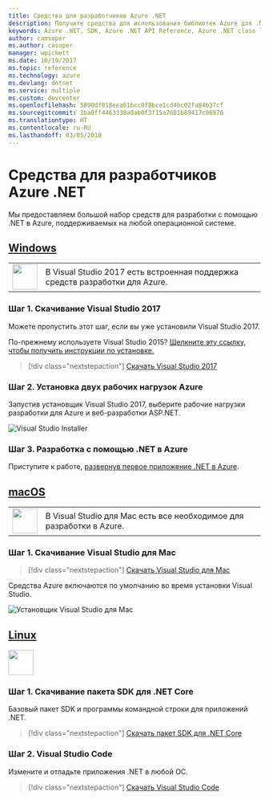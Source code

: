 ```yaml
---
title: Средства для разработчиков Azure .NET
description: Получите средства для использования библиотек Azure для .NET в среде Windows, Mac или Linux.
keywords: Azure .NET, SDK, Azure .NET API Reference, Azure .NET class library
author: camsoper
ms.author: casoper
manager: wpickett
ms.date: 10/19/2017
ms.topic: reference
ms.technology: azure
ms.devlang: dotnet
ms.service: multiple
ms.custom: devcenter
ms.openlocfilehash: 5890df018eea61bcc0f8bce1cd4bc02fa84b37cf
ms.sourcegitcommit: 3ba0ff4463338a0ab0f3f15a7601b89417c06970
ms.translationtype: HT
ms.contentlocale: ru-RU
ms.lasthandoff: 03/05/2018
---
```

# <a name="tools-for-net-azure-developers"></a>Средства для разработчиков Azure .NET

Мы предоставляем большой набор средств для разработки с помощью .NET в Azure, поддерживаемых на любой операционной системе.

## <a name="windowstabwindows"></a>[Windows](#tab/windows)

<table>
  <tr>
    <td width="50">
        <img src="https://docs.microsoft.com/en-us/media/logos/logo_vs-ide.svg" width="50" height="50"></img>
    </td>
    <td>
В Visual Studio 2017 есть встроенная поддержка средств разработки для Azure.
    </td>
  </tr>
</table>

### <a name="step-1-download-visual-studio-2017"></a>Шаг 1. Скачивание Visual Studio 2017

Можете пропустить этот шаг, если вы уже установили Visual Studio 2017.

По-прежнему используете Visual Studio 2015?  [Щелкните эту ссылку, чтобы получить инструкции по установке.](dotnet-sdk-vs2015-install.md)

> [!div class="nextstepaction"]
> [Скачать Visual Studio 2017](https://www.visualstudio.com/downloads/)


### <a name="step-2-install-the-two-azure-workloads"></a>Шаг 2. Установка двух рабочих нагрузок Azure

Запустив установщик Visual Studio 2017, выберите рабочие нагрузки разработки для Azure и веб-разработки ASP.NET.

![Visual Studio Installer](media/dotnet-tools/azure-workloads.png)

### <a name="step-3-develop-with-net-on-azure"></a>Шаг 3. Разработка с помощью .NET в Azure

Приступите к работе, [развернув первое приложение .NET в Azure](https://docs.microsoft.com/azure/app-service-web/app-service-web-get-started-dotnet).


## <a name="macostabmacos"></a>[macOS](#tab/macos)
<table>
  <tr>
    <td width="50">
        <img src="https://docs.microsoft.com/en-us/media/logos/logo_vs-mac.svg" width="50" height="50"></img>
    </td>
    <td>
В Visual Studio для Mac есть все необходимое для разработки в Azure.
    </td>
  </tr>
</table>


### <a name="step-1-download-visual-studio-for-mac"></a>Шаг 1. Скачивание Visual Studio для Mac

> [!div class="nextstepaction"]
> [Скачать Visual Studio для Mac](https://www.visualstudio.com/vs/visual-studio-mac/)

Средства Azure включаются по умолчанию во время установки Visual Studio.

![Установщик Visual Studio для Mac](media/dotnet-tools/azure-vsmac.png)

## <a name="linuxtablinux"></a>[Linux](#tab/linux)

<img src="https://docs.microsoft.com/en-us/visualstudio/products/images/vs-code.svg" width="50" height="50"></img>

### <a name="step-1-download-net-core-sdk"></a>Шаг 1. Скачивание пакета SDK для .NET Core

Базовый пакет SDK и программы командной строки для приложений .NET.

> [!div class="nextstepaction"]
> [Скачать пакет SDK для .NET Core](https://www.microsoft.com/net/core)

### <a name="step-2-visual-studio-code"></a>Шаг 2. Visual Studio Code

Измените и отладьте приложения .NET в любой ОС.

> [!div class="nextstepaction"]
> [Скачать Visual Studio Code](https://code.visualstudio.com)